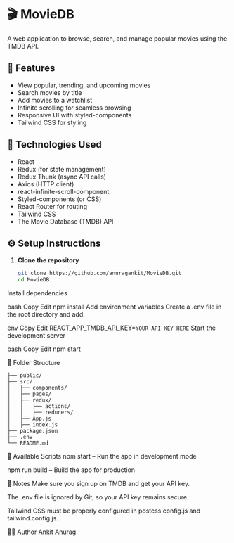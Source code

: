 # 🎬 MovieDB

A web application to browse, search, and manage popular movies using the TMDB API.

## 🚀 Features

- View popular, trending, and upcoming movies
- Search movies by title
- Add movies to a watchlist
- Infinite scrolling for seamless browsing
- Responsive UI with styled-components
- Tailwind CSS for styling

## 🧪 Technologies Used

- React
- Redux (for state management)
- Redux Thunk (async API calls)
- Axios (HTTP client)
- react-infinite-scroll-component
- Styled-components (or CSS)
- React Router for routing
- Tailwind CSS
- The Movie Database (TMDB) API

## ⚙️ Setup Instructions

1. **Clone the repository**
   ```bash
   git clone https://github.com/anuragankit/MovieDB.git
   cd MovieDB
Install dependencies

bash
Copy
Edit
npm install
Add environment variables
Create a .env file in the root directory and add:

env
Copy
Edit
REACT_APP_TMDB_API_KEY=```YOUR API KEY HERE```
Start the development server

bash
Copy
Edit
npm start


🔧 Folder Structure


```MovieDB/
├── public/
├── src/
│   ├── components/
│   ├── pages/
│   ├── redux/
│   │   ├── actions/
│   │   ├── reducers/
│   ├── App.js
│   ├── index.js
├── package.json
├── .env
└── README.md
```





📜 Available Scripts
npm start – Run the app in development mode

npm run build – Build the app for production


📌 Notes
Make sure you sign up on TMDB and get your API key.

The .env file is ignored by Git, so your API key remains secure.

Tailwind CSS must be properly configured in postcss.config.js and tailwind.config.js.

🧑‍💻 Author
Ankit Anurag



